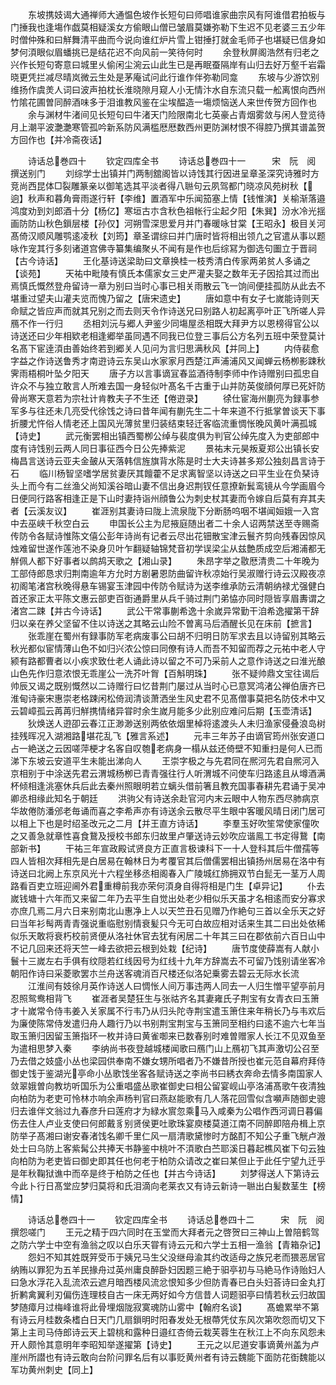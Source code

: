 <!-- { "loadSidebar": true } -->
　　东坡携妓谒大通禅师大通愠色坡作长短句曰师唱谁家曲宗风有阿谁借君拍板与门捶我也逢塲作戯莫相疑溪女方偷眼山僧已皱眉莫嫌弥勒下生迟不见老婆三五少年时僧仲殊和曰觧舞清平曲而今说向谁红炉片雪上钳捶打就金毛师子也堪疑已信身如梦何湏眼似眉蟠挑已是结花迟不向风前一笑待何时
　　余登秋屏阁浩然有归老之兴作长短句寄意曰城里乆偷闲尘涴云山此生已是再眠蚕隔岸有山归去好万壑千岩霜晓更凭拦减尽晴岚微云生处是茅庵试问此行谁作伴弥勒同龛
　　东坡与少游饮别维扬作虞羙人词曰波声拍枕长淮晓隙月窥人小无情汴水自东流只载一舩离恨向西州竹隂花圃曽同醉酒味多于泪谁教风鉴在尘埃醖造一塲烦恼送人来世传贺方回作也
　　余与渊材牛渚间见长短句曰牛渚天门险限南北七英豪占青烟雾敛与闲人登览待月上潮平波灔灔寒管孤吟新系防风满槛厯厯数西州更防渊材恨不得腔乃撰其谱盖贺方回作也【并冷斋夜话】

　　诗话总巻四十
　　钦定四库全书
　　诗话总巻四十一　　　宋　阮　阅　撰送别门
　　刘综学士出镇并门两制舘阁皆以诗饯其行因进呈章圣深究诗雅时方竞尚西昆体□裂雕篆亲以御笔选其平淡者得八聮句云夙驾都门晓凉风苑树秋【逈】秋声和暮角膏雨遂行轩【李维】置酒军中乐闻笳塞上情【钱惟演】关榆渐落邉鸿度劝到刘郎酒十分【杨亿】寒垣古朩含秋色祖帐行尘起夕阳【朱巽】汾水冷光揺画防防山秋色鎻层楼【孙仅】河朔雪深思爱月并门春暖咏甘棠【王昭永】极目关河髙倚汉顺风雕鹗逺凌秋【刘筠】章圣谓综曰并门唐时皆将相出领凢之官遣从事以题咏作宠其行多刻诸道宫佛寺纂集编聚乆不闻有是作也后综冩为御选句圗立于晋祠【古今诗话】
　　王化基诗送梁助曰文章换桂一枝秀清白传家两弟贫人多诵之【谈苑】
　　天祐中毗陵有慎氏本儒家女三史严灌夫娶之数年无子因拾其过而出焉慎氏慨然登舟留诗一章为别曰当时心事已相关雨散云飞一饷间便挂孤防从此去不堪重过望夫山灌夫览而愧乃留之【唐宋遗史】
　　唐如意中有女子七嵗能诗则天命赋之皆应声而就其兄别之而去则天令作诗送兄曰别路人初起离亭叶正飞所嗟人异鴈不作一行归
　　丞相刘沅与郷人尹鉴少同塲屋丞相既大拜尹方以恩榜得官公以诗送还曰少年相欵老相逢郷举虽同遇不同我已位登三事后公方名列五班中荣登莫计名髙下宦逹湏由善始终若到郷关人见问为言归思满秋风【并同上】
　　内侍裴愈字益之作诗送鲁秀才南逰诗云东吴山水家家月西楚江声浦浦风又闻蝉云杨栁影踈秋霁雨梧桐叶坠夕阳天
　　唐子方以言事谪冝春监酒待制李师中作诗赠别曰孤忠自许众不与独立敢言人所难去国一身轻似叶髙名千古重于山并防英俊顔何厚已死奸防骨尚寒天意若为宗社计肯教夫子不生还【倦逰录】
　　徐仕宦海州蒯亮为録事参军多与往还未几亮受代徐饯之诗曰昔年闻有蒯先生二十年来道不行抵掌曽谈天下事折腰尤忤俗人情老还上国风光薄贫里归装结束轻迁客临流重惆怅晚风黄叶满孤城【诗史】
　　武元衡罢相出镇西蜀栁公绰与裴度俱为判官公绰先度入为吏部郎中度有诗饯别云两人同日事征西今日公先捧紫泥
　　景祐末元昊叛夏郑公出镇长安梅昌言送诗云亚夫金皷从天落韩信旌旗背水陈是时士大夫诗甚多郑公独刻昌言诗于石
　　临川杨智坚嗜学居贫妻厌其饘藿不足求离智坚以诗送之曰平生业在负琹诗头上而今有二丝渔父尚知溪谷暗山妻不信出身迟荆钗任意撩新鬂鸾镜从今学画眉今日便同行路客相逢正是下山时妻持诣州顔鲁公为刺史杖其妻而令嫁自后莫有弃其夫者【云溪友议】
　　崔涯别其妻诗曰陇上流泉陇下分断肠呜咽不堪闻姮娥一入宫中去巫峡千秋空白云
　　申国长公主为尼掖庭随出者二十余人诏两禁送至寺赐斋传防令各赋诗惟陈文僖公彭年诗尚有记者云尽出花钿散宝津云鬟齐剪向残春因惊风烛难留世遂作莲池不染身贝叶乍翻疑轴锦梵音初学误梁尘从兹艶质成空后湘浦都无觧佩人都下好事者以鹧鸪天歌之【湘山录】
　　朱昂字举之敭厯清贵二十年晚为工部侍郎恳求归荆南逾年方允时方剧暑恩防曲留许秋凉始行吴淑赠行诗云汉殿夜凉初阁笔渚宫秋晚得悬车锡宴玉津园中传防令赋诗为送李维承防云清朝纳禄尤强健白首还家正太平陈文惠云部吏百衘通爵里从兵千骑过荆门弟恊亦同时隠皆享眉夀谓之渚宫二踈【并古今诗话】
　　武公干常事蒯希逸十余嵗异常勤干洎希逸擢第干辞归以亲在养父坚留不住以诗送之其略云山险不曽离马后酒醒长见在床前【摭言】
　　张乖崖在蜀州有録事防军老病废事公曰胡不归明日防军求去且以诗留别其略云秋光都似宦情薄山色不如归兴浓公惊曰同僚有诗人而吾不知留而荐之元祐中老人守颍有路都曹者以小疾求致仕老人诵此诗以留之不可乃采前人之意作诗送之曰淮光酿山色先作归意浓恨无乖崖公一洗芥叶胷【百斛明珠】
　　张不疑帅鼎文宝往谒后帅辰又谒之既别慨然以二诗赠行曰忆昔荆门屡过从当时心已意冥鸿渚公禅伯唐齐已淮甸诗豪宋惠崇老格踈闲松倚润清谈萧洒坐生风史君不见髙僧事莫把名防伎术中又云碧嶂孤云苒苒归觧携情绪异甞时余生嵗月能多少此别应难问后期【玉壶清话】
　　狄焕送人逰卲云春江正渺渺送别两依依烟里棹将逺渡头人未归渔家侵叠浪岛树挂残晖况入湖湘路堪花乱飞【雅言系述】
　　元丰三年苏子由谪官筠州张安道口占一絶送之云因嗟萍梗才名客自叹匏老病身一榻从兹还倚壁不知重扫是何人已而涕下东坡云安道平生未能出涕向人
　　王崇字极之与先君同在熈河先君自熈河入京相别于中涂送先君云渭城杨栁已青青强往行人听渭城不问使车归路逺且从墫酒满杯倾相逢洮塞休兵后此去秦州照眼明若立螭头借前箸且教充国事春耕先君诵于吴冲卿丞相缘此知名于朝廷
　　洪驹父有诗送余赴官河内末云眼中人物东西尽肺病京华故倦防潘邠老毎诵而喜之李希声亦有诗送余云散尽平生眼中客暖风晴日闭门居可以相上下也是时绍圣改元之二月【并王直方诗话】
　　李羣玉好吹笙常使家僮吹之又善急就章性喜食鵞及授校书郎东归故里卢肇送诗云妙吹应谐鳯工书定得鵞【南部新书】
　　干祐三年宣政殿试贤良方正直言极谏科下一十人登科其后牛僧孺等四人皆相次拜相先是白居易在翰林日为考覆官其后僧儒罢相出镇扬州居易在洛中有诗送曰北阙上东京风光十六程坐移丞相阁春入广陵城红斾拥双节白髭无一茎万人周路看百吏立班迎阃外君重樽前我亦荣何湏身自得将相是门生【卓异记】
　　仆去嵗钱塘十六年而又来留二年乃去平生自觉出处老少相似乐天虽才名相逺而安分寡求亦庶几焉二月六日来别南北山惠净上人以天竺丑石见赠乃作絶句三首以全乐天之好曰当年衫髩两青青强说重临慰别情衰髪只今无可白故应相对话来生其二曰出处依稀似乐天敢将衰朽校前贤便从洛社休官去犹有闲居二十年其三曰在郡依前六百日山中不记几回来还将天竺一峰去欲把云根到处栽【纪诗】
　　唐节度使薛嵩有人献小鬟十三嵗左右手俱有纹隠若红线因号为红线十九年方辞嵩去不可留乃饯别请坐客冷朝阳作诗曰采菱歌罢朩兰舟送客魂消百尺楼还似洛妃乗雾去碧云无际水长流
　　江淮间有妓徐月英作诗送人曰惆怅人间万事违两人同去一人归生憎平望亭前月忍照鸳鸯相背飞
　　崔涯者吴楚狂生与张祜齐名其妻雍氏子荆宝有女青衣曰玉箫才十嵗常令侍韦姜入关家属不行韦乃从归头陀寺荆宝遣玉箫住来年稍长乃与韦欢后为廉使陈常侍发遣归舟人趣行乃以书别荆宝荆宝与玉箫同至相约曰逺不逾六七年当取玉箫归因留玉箫指环一枚并诗曰黄雀啣来已数春别时难曽赠家人长江不见双鱼至为遣相思梦入秦
　　李纳尚书夜登越城楼闻歌曰鴈门山上鴈初飞其声激切公召至乃去借之妓盛小丛也梁园供奉南不嫌女甥所唱者乃不嫌昔所授也崔元范自幕府拜侍御史饯于鉴湖光亭命小丛歌饯坐客各赋诗送之李尚书曰綉衣奔命去情多南国家人敛翠娥曽向教坊听国乐为公重唱盛丛歌崔御史曰相公留宴岘山亭洛浦髙歌午夜清独向柏防为老吏可怜林朩响余声杨判官曰燕赵能歌有几人落花回雪似含嚬声随御史骢归去谁伴文翁过九春彦升曰莲府才为緑水賔忽乘马入咸秦为公唱作西河调日暮偏伤去住人卢业支使曰何郎戴豸别贤侯更吐歌珠宴庾楼莫道江南不同醉即陪舟楫上京防举子髙湘曰谢安春渚饯名卿千里仁风一扇清歌黛惨时方酩酊不知公子重飞觥卢溵处士曰乌防上客紫髯公共捧天书静鉴中桃叶不湏歌白苎耶溪日暮起樵风崔下句云独向柏防为老吏皆曰御史即其任也何老于柏防众请改之崔曰某但止于此任宁望九迁乎是年秋鞠狱谯中而卒是终于柏防之任也【并古今诗话】
　　刘梦得送人下第诗云今此卜行日髙堂应梦归莫将和氏泪滴向老莱衣又有诗云新诗一聮出白髪数茎生【榜情】





　　诗话总巻四十一
　　钦定四库全书
　　诗话总巻四十二　　　宋　阮　阅　撰怨嗟门
　　王元之精于四六同时在玉堂而大拜者元之啓贺曰三神山上曽陪鹤驾之防六学士中空有渔翁之叹以白乐天甞有诗云元和六学士五相一渔翁【青箱杂记】
　　怨妇不知其姓既笄受币于姨兄马生父没继母渝其约改适母之族兄老而猥恶居官纳贿以罪犯为五羊民掾舟过英州庸良醉卧妇因题三絶于驲亭初与马絶马作诗贻妇人曰急水浮花入乱流浓云遮月暗西楼风流忿恨知多少但防青春已白头妇荅诗曰金丸打折鹣禽翼利刃偏伤连理枝自古一床无两好如今方信昔人词题驲亭曰情若秋云归故国梦随瘴月过梅峰谁将此骨埋烟陇寂寞魂防山雾中【翰府名谈】
　　髙蟾累举不第有诗云月桂数条榰白日天门几扇鎻明时阳春发处无根蔕凭仗东风次第吹怨而切又下第上主司马侍郎诗云天上碧桃和露种日邉红杏倚云栽芙蓉生在秋江上不向东风怨未开人颇怜其意明年李昭知举遂擢第【诗史】
　　王元之以尼道安事谪黄州盖为卢崖州所譛也有诗云敢向台阶问罪名后有以事贬黄州者有诗云魏能下面防花衘魏能以军功黄州刺史【同上】
